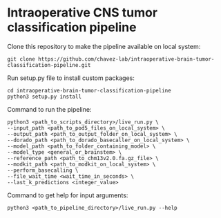 # Intraoperative CNS tumor classification pipeline

Clone this repository to make the pipeline available on local system:
```commandline
git clone https://github.com/chavez-lab/intraoperative-brain-tumor-classification-pipeline.git
```

Run setup.py file to install custom packages:
```commandline
cd intraoperative-brain-tumor-classification-pipeline
python3 setup.py install
```

Command to run the pipeline:
```commandline
python3 <path_to_scripts_directory>/live_run.py \
--input_path <path_to_pod5_files_on_local_system> \
--output_path <path_to_output_folder_on_local_system> \
--dorado_path <path_to_dorado_basecaller_on_local_system> \
--model_path <path_to_folder_containing_model> \
--model_type <general_or_brainstem> \
--reference_path <path_to_chm13v2.0.fa.gz_file> \
--modkit_path <path_to_modkit_on_local_system> \
--perform_basecalling \
--file_wait_time <wait_time_in_seconds> \
--last_k_predictions <integer_value>
```

Command to get help for input arguments:
```commandline
python3 <path_to_pipeline_directory>/live_run.py --help
```